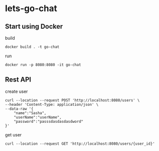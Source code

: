 # lets-go-chat

## Start using Docker

build
```
docker build . -t go-chat
```

run
```
docker run -p 8080:8080 -it go-chat
```

## Rest API
create user
```
curl --location --request POST 'http://localhost:8080/users' \
--header 'Content-Type: application/json' \
--data-raw '{
    "name":"Sasha",
    "userName":"userName",
    "password":"passsdasdasdasdword"
}'
```

get user
```
curl --location --request GET 'http://localhost:8080/users/{user_id}'
```
